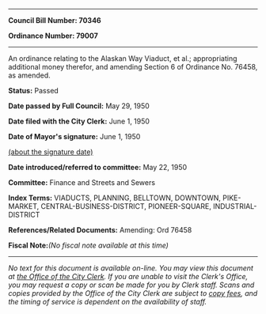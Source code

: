 

********

**Council Bill Number: 70346**
   
**Ordinance Number: 79007**
********

 An ordinance relating to the Alaskan Way Viaduct, et al.; appropriating additional money therefor, and amending Section 6 of Ordinance No. 76458, as amended.

**Status:** Passed
   
**Date passed by Full Council:** May 29, 1950
   
**Date filed with the City Clerk:** June 1, 1950
   
**Date of Mayor's signature:** June 1, 1950
   
[(about the signature date)](/~public/approvaldate.htm)
   
   
   
**Date introduced/referred to committee:** May 22, 1950
   
**Committee:** Finance and Streets and Sewers
   
   
**Index Terms:** VIADUCTS, PLANNING, BELLTOWN, DOWNTOWN, PIKE-MARKET, CENTRAL-BUSINESS-DISTRICT, PIONEER-SQUARE, INDUSTRIAL-DISTRICT

**References/Related Documents:** Amending: Ord 76458

**Fiscal Note:**_(No fiscal note available at this time)_
********

_No text for this document is available on-line. You may view this document at [the Office of the City Clerk](http://www.seattle.gov/leg/clerk/contactUs.htm). If you are unable to visit the Clerk's Office, you may request a copy or scan be made for you by Clerk staff. Scans and copies provided by the Office of the City Clerk are subject to [copy fees](http://clerk.seattle.gov/~public/clerkfees.htm), and the timing of service is dependent on the availability of staff._

